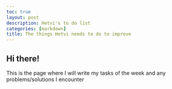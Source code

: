 ```yaml
---
toc: true
layout: post
description: Hetvi's to do list
categories: [markdown]
title: The things Hetvi needs to do to improve
---
```


## Hi there!

This is the page where I will write my tasks of the week and any problems/solutions I encounter
